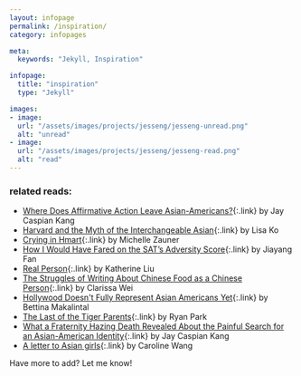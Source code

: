 ```yaml
---
layout: infopage
permalink: /inspiration/
category: infopages

meta:
  keywords: "Jekyll, Inspiration"

infopage:
  title: "inspiration"
  type: "Jekyll"

images:
- image:
  url: "/assets/images/projects/jesseng/jesseng-unread.png"
  alt: "unread"
- image:
  url: "/assets/images/projects/jesseng/jesseng-read.png"
  alt: "read"
---
```

### related reads:
- [Where Does Affirmative Action Leave Asian-Americans?](https://www.nytimes.com/2019/08/28/magazine/affirmative-action-asian-american-harvard.html){:.link} by Jay Caspian Kang
- [Harvard and the Myth of the Interchangeable Asian](https://www.nytimes.com/2018/10/13/opinion/sunday/harvard-and-the-myth-of-the-interchangeable-asian.html){:.link} by Lisa Ko
- [Crying in Hmart](https://www.newyorker.com/culture/culture-desk/crying-in-h-mart){:.link} by Michelle Zauner
- [How I Would Have Fared on the SAT’s Adversity Score](https://www.newyorker.com/news/daily-comment/how-i-would-have-fared-on-the-sats-adversity-score){:.link} by Jiayang Fan
- [Real Person](https://theharvardadvocate.com/article/913/real-person/){:.link} by Katherine Liu
- [The Struggles of Writing About Chinese Food as a Chinese Person](https://www.vice.com/en_us/article/yp7bx5/the-struggles-of-writing-about-chinese-food-as-a-chinese-person){:.link} by Clarissa Wei
- [Hollywood Doesn't Fully Represent Asian Americans Yet](https://www.vice.com/en_us/article/7xggba/hollywood-doesnt-fully-represent-asian-americans-yet){:.link} by Bettina Makalintal
- [The Last of the Tiger Parents](https://www.nytimes.com/2018/06/22/opinion/sunday/asian-american-tiger-parents.html){:.link} by Ryan Park
- [What a Fraternity Hazing Death Revealed About the Painful Search for an Asian-American Identity](https://www.nytimes.com/2017/08/09/magazine/what-a-fraternity-hazing-death-revealed-about-the-painful-search-for-an-asian-american-identity.html){:.link} by Jay Caspian Kang
- [A letter to Asian girls](https://etcetera.org.au/diversity/a-letter-to-asian-girls/){:.link} by Caroline Wang

<p></p>
Have more to add? Let me know!
